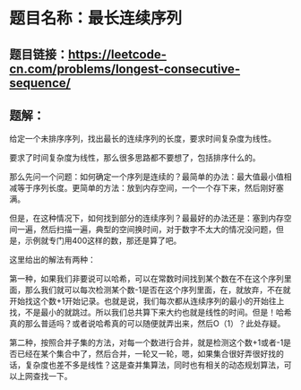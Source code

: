 # 题目名称：最长连续序列

## 题目链接：https://leetcode-cn.com/problems/longest-consecutive-sequence/


## 题解：

给定一个未排序序列，找出最长的连续序列的长度，要求时间复杂度为线性。

要求了时间复杂度为线性，那么很多思路都不要想了，包括排序什么的。

那么先问一个问题：如何确定一个序列是连续的？最简单的办法：最大值最小值相减等于序列长度。更简单的方法：放到内存空间，一个一个存下来，然后刚好塞满。

但是，在这种情况下，如何找到部分的连续序列？最最好的办法还是：塞到内存空间一遍，然后扫描一遍，典型的空间换时间，对于数字不太大的情况没问题，但是，示例就专门用400这样的数，那还是算了吧。

这里给出的解法有两种：

第一种，如果我们非要说可以哈希，可以在常数时间找到某个数在不在这个序列里面，那么我们就可以每次检测某个数-1是否在这个序列里面，在，就放弃，不在就开始找这个数+1开始记录。也就是说，我们每次都从连续序列的最小的开始往上找，不是最小的就跳过。所以我们总共算下来大约也就是线性的时间。但是！哈希真的那么普适吗？或者说哈希真的可以随便就弄出来，然后O（1）？此处存疑。

第二种，按照合并子集的方法，对每一个数进行合并，就是检测这个数+1或者-1是否已经在某个集合中了，然后合并，一轮又一轮，嗯，如果集合很好弄很好找的话，复杂度也差不多是线性？这是查并集算法，同时也有相关的动态规划算法，可以上网查找一下。
